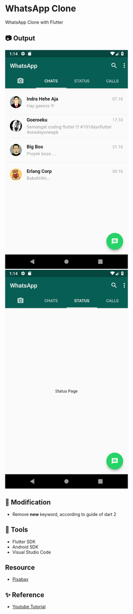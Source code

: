 # WhatsApp Clone

WhatsApp Clone with Flutter

## :camera: Output

<img src="screenshots/1.png" width="400"> <img src="screenshots/2.png" width="400">

## :hammer: Modification

- Remove **new** keyword, according to guide of dart 2

## :construction: Tools

- Flutter SDK
- Android SDK
- Visual Studio Code

## Resource

- [Pixabay](https://pixabay.com)

## :sparkles: Reference

- [Youtube Tutorial](https://www.youtube.com/watch?v=2Tyrofn6zPg)
